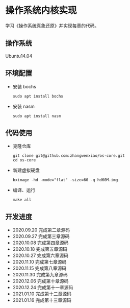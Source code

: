 # 操作系统内核实现

学习《操作系统真象还原》并实现每章的代码。

## 操作系统

Ubuntu14.04

## 环境配置

- 安装 bochs
    ```shell
    sudo apt install bochs
    ```
- 安装 nasm
    ```shell
    sudo apt install nasm
    ```

## 代码使用

- 克隆仓库
    ```shell
    git clone git@github.com:zhangwenxiao/os-core.git
    cd os-core
    ``` 
- 新建虚拟硬盘
    ```shell
    bximage -hd -mode="flat" -size=60 -q hd60M.img
    ```
- 编译、运行
    ```shell
    make all
    ```    

## 开发进度
- 2020.09.20 完成第二章源码
- 2020.09.27 完成第三章源码
- 2020.10.08 完成第四章源码
- 2020.10.18 完成第五章源码
- 2020.10.27 完成第六章源码
- 2020.11.10 完成第七章源码
- 2020.11.15 完成第八章源码
- 2020.11.30 完成第九章源码
- 2020.12.06 完成第十章源码
- 2020.12.24 完成第十一章源码
- 2021.01.10 完成第十二章源码
- 2021.01.16 完成第十三章源码
